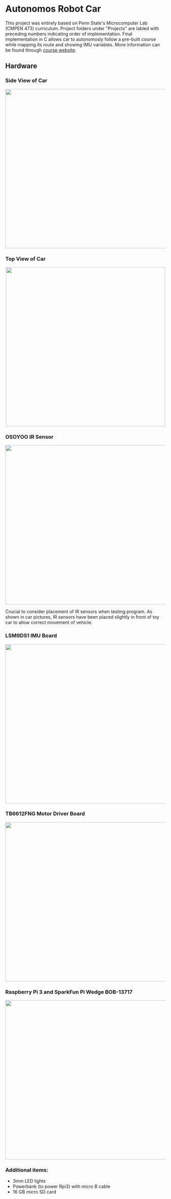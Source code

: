 # Autonomos Robot Car
This project was entirely based on Penn State's Microcomputer Lab (CMPEN 473) curriculum. Project folders under "Projects" are labled with preceding numbers indicating order of implementation. Final implementation in C allows car to autonomosly follow a pre-built course while mapping its route and showing IMU variables. More information can be found through 
 [course website](http://www.cse.psu.edu/~kxc104/class/cmpen473/20s/).


## Hardware

### Side View of Car
<p align="center">
  <img width="800" height="500" src="https://github.com/stevens34400/Autonomos_Robot_Car/blob/master/images/Car_Side.jpg">
</p>

### Top View of Car
<p align="center">
  <img width="500" height="500" src="https://github.com/stevens34400/Autonomos_Robot_Car/blob/master/images/Car_Top.jpg">
</p>

### OSOYOO IR Sensor
<p align="center">
  <img width="800" height="500" src="https://github.com/stevens34400/Autonomos_Robot_Car/blob/master/images/IR_Sensor.jpg">
</p>
Crucial to consider placement of IR sensors when testing program. As shown in car pictures, IR sensors have been placed slightly in front of toy car to allow correct movement of vehicle.

### LSM9DS1 IMU Board
<p align="center">
  <img width="800" height="500" src="https://github.com/stevens34400/Autonomos_Robot_Car/blob/master/images/IMU.jpg">
</p>


### TB6612FNG Motor Driver Board
<p align="center">
  <img width="800" height="500" src="https://github.com/stevens34400/Autonomos_Robot_Car/blob/master/images/Motor_Driver.jpg">
</p>

### Raspberry Pi 3 and SparkFun Pi Wedge BOB-13717
<p align="center">
  <img width="800" height="500" src="https://github.com/stevens34400/Autonomos_Robot_Car/blob/master/images/Rpi3_Wedge.jpg">
</p>

### Additional items:
- 3mm LED lights
- Powerbank (to power Rpi3) with micro B cable
- 16 GB micro SD card


